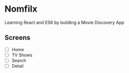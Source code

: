 # Nomfilx

Learning React and ES6 by building a Movie Discovery App

## Screens

- [ ] Home
- [ ] TV Shows
- [ ] Search
- [ ] Detail
